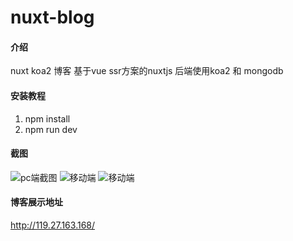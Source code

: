 # nuxt-blog

#### 介绍
nuxt koa2 博客
基于vue ssr方案的nuxtjs
后端使用koa2 和 mongodb

#### 安装教程

1. npm install
2. npm run dev


#### 截图
![pc端截图](https://gitee.com/uploads/images/2019/0410/092921_00f2983e_1412496.png)
![移动端](https://gitee.com/uploads/images/2019/0410/093159_7c8b334f_1412496.png "187350E3-16A4-42EB-AD4E-019309F2F2C9.png")
![移动端](https://gitee.com/uploads/images/2019/0410/093217_421d7ef5_1412496.png "40ABAE8F-6FBF-489D-AB1A-99C633B3BAA0.png")


#### 博客展示地址

http://119.27.163.168/